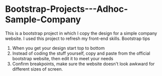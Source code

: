 # Bootstrap-Projects---Adhoc-Sample-Company
This is a bootstrap project in which I copy the design for a simple company website.
I used this project to refresh my front-end skills. 
Bootstrap tips
1. When you get your design start top to bottom
2. Instead of coding the stuff yourself, copy and paste from the official bootstrap website, then edit it to meet your needs
3. Confirm breakpoints, make sure the website doesn't look awkward for different sizes of screen.
